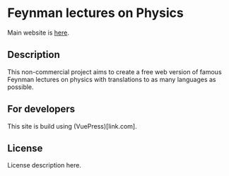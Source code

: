 # Feynman lectures on Physics

Main website is [here](https://yakovlevkll.github.io/feynman-lectures).

## Description

This non-commercial project aims to create a free web version of famous Feynman lectures on physics with translations to as many languages as possible.

## For developers

This site is build using (VuePress)[link.com].

## License

License description here.
